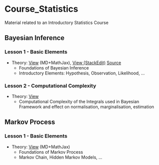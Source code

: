 
# Course_Statistics

Material related to an Introductory Statistics Course 

## Bayesian Inference 

### Lesson 1 - Basic Elements 

- Theory: [View](https://notes.ethereum.org/dKja4qTBRYiOgCIZCgkYeg?view) (MD+MathJax), [View (StackEdit)](https://stackedit.io/viewer?url=https://raw.githubusercontent.com/NicolaBernini/Course_Statistics/master/BayesianInference/lesson1.md) [Source](https://github.com/NicolaBernini/Course_Statistics/blob/master/BayesianInference/lesson1.md)
  - Foundations of Bayesian Inference 
  - Introductory Elements: Hypothesis, Observation, Likelihood, ... 





### Lesson 2 - Computational Complexity 

- Theory: [View](https://hackmd.io/0d55xkkqTKSRn3n2kAx6rw)
  - Computational Complexity of the Integrals used in Bayesian Framework and effect on normalisation, marginalisation, estimation 


## Markov Process 

### Lesson 1 - Basic Elements 

- Theory: [View](https://notes.ethereum.org/llq67xlBRWKAqnnqzD1hoA?view) (MD+MathJax) 
  - Foundations of Markov Process 
  - Markov Chain, Hidden Markov Models, ... 




